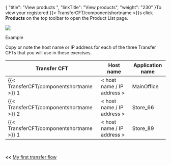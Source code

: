 {
    "title": "View products ",
    "linkTitle": "View products",
    "weight": "230"
}To view your registered {{< TransferCFT/componentshortname  >}}s click **Products** on the top toolbar to open the Product List page.

![]($1)

Example

Copy or note the host name or IP address for each of the three Transfer CFTs that you will use in these exercises.


| Transfer CFT  | Host name  | Application name  |
| --- | --- | --- |
| {{< TransferCFT/componentshortname  >}} 1  | &lt; host name / IP address &gt;  | MainOffice  |
| {{< TransferCFT/componentshortname  >}} 2  | &lt; host name / IP address &gt;  | Store_66  |
| {{< TransferCFT/componentshortname  >}} 1  | &lt; host name / IP address &gt;  | Store_89  |


 

**&lt;&lt;** <a href="../../" class="bold_in_para MCXref xref xrefbold_in_para">My first transfer flow</a>
